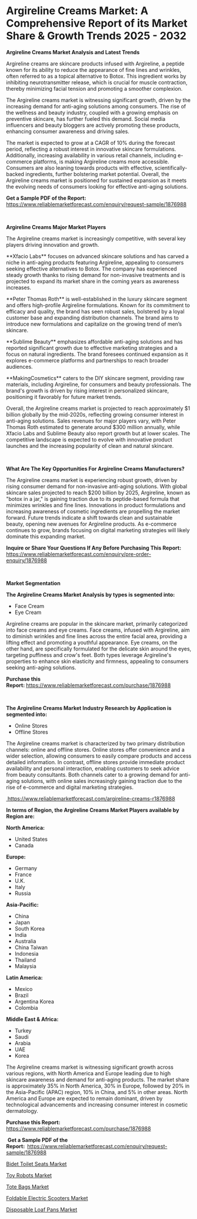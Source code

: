 <p><h1>Argireline Creams Market: A Comprehensive Report of its Market Share & Growth Trends 2025 - 2032</h1></p><p><strong>Argireline Creams Market Analysis and Latest Trends</strong></p>
<p><p>Argireline creams are skincare products infused with Argireline, a peptide known for its ability to reduce the appearance of fine lines and wrinkles, often referred to as a topical alternative to Botox. This ingredient works by inhibiting neurotransmitter release, which is crucial for muscle contraction, thereby minimizing facial tension and promoting a smoother complexion.</p><p>The Argireline creams market is witnessing significant growth, driven by the increasing demand for anti-aging solutions among consumers. The rise of the wellness and beauty industry, coupled with a growing emphasis on preventive skincare, has further fueled this demand. Social media influencers and beauty bloggers are actively promoting these products, enhancing consumer awareness and driving sales.</p><p>The market is expected to grow at a CAGR of 10% during the forecast period, reflecting a robust interest in innovative skincare formulations. Additionally, increasing availability in various retail channels, including e-commerce platforms, is making Argireline creams more accessible. Consumers are also leaning towards products with effective, scientifically-backed ingredients, further bolstering market potential. Overall, the Argireline creams market is positioned for sustained expansion as it meets the evolving needs of consumers looking for effective anti-aging solutions.</p></p>
<p><strong>Get a Sample PDF of the Report:&nbsp;</strong> <a href="https://www.reliablemarketforecast.com/enquiry/request-sample/1876988?utm_campaign=1130&utm_medium=2&utm_source=Github&utm_content=ia&utm_term=04042025&utm_id=argireline-creams">https://www.reliablemarketforecast.com/enquiry/request-sample/1876988</a></p>
<p>&nbsp;</p>
<p><strong>Argireline Creams Major Market Players</strong></p>
<p><p>The Argireline creams market is increasingly competitive, with several key players driving innovation and growth. </p><p>**Xfacio Labs** focuses on advanced skincare solutions and has carved a niche in anti-aging products featuring Argireline, appealing to consumers seeking effective alternatives to Botox. The company has experienced steady growth thanks to rising demand for non-invasive treatments and is projected to expand its market share in the coming years as awareness increases.</p><p>**Peter Thomas Roth** is well-established in the luxury skincare segment and offers high-profile Argireline formulations. Known for its commitment to efficacy and quality, the brand has seen robust sales, bolstered by a loyal customer base and expanding distribution channels. The brand aims to introduce new formulations and capitalize on the growing trend of men’s skincare.</p><p>**Sublime Beauty** emphasizes affordable anti-aging solutions and has reported significant growth due to effective marketing strategies and a focus on natural ingredients. The brand foresees continued expansion as it explores e-commerce platforms and partnerships to reach broader audiences.</p><p>**MakingCosmetics** caters to the DIY skincare segment, providing raw materials, including Argireline, for consumers and beauty professionals. The brand's growth is driven by rising interest in personalized skincare, positioning it favorably for future market trends.</p><p>Overall, the Argireline creams market is projected to reach approximately $1 billion globally by the mid-2020s, reflecting growing consumer interest in anti-aging solutions. Sales revenues for major players vary, with Peter Thomas Roth estimated to generate around $300 million annually, while Xfacio Labs and Sublime Beauty also report growth but at lower scales. The competitive landscape is expected to evolve with innovative product launches and the increasing popularity of clean and natural skincare.</p></p>
<p>&nbsp;</p>
<p><strong>What Are The Key Opportunities For Argireline Creams Manufacturers?</strong></p>
<p><p>The Argireline creams market is experiencing robust growth, driven by rising consumer demand for non-invasive anti-aging solutions. With global skincare sales projected to reach $200 billion by 2025, Argireline, known as "botox in a jar," is gaining traction due to its peptide-based formula that minimizes wrinkles and fine lines. Innovations in product formulations and increasing awareness of cosmetic ingredients are propelling the market forward. Future trends indicate a shift towards clean and sustainable beauty, opening new avenues for Argireline products. As e-commerce continues to grow, brands focusing on digital marketing strategies will likely dominate this expanding market.</p></p>
<p><strong>Inquire or Share Your Questions If Any Before Purchasing This Report:</strong> <a href="https://www.reliablemarketforecast.com/enquiry/pre-order-enquiry/1876988?utm_campaign=1130&utm_medium=2&utm_source=Github&utm_content=ia&utm_term=04042025&utm_id=argireline-creams">https://www.reliablemarketforecast.com/enquiry/pre-order-enquiry/1876988</a></p>
<p>&nbsp;</p>
<p><strong>Market Segmentation</strong></p>
<p><strong>The Argireline Creams Market Analysis by types is segmented into:</strong></p>
<p><ul><li>Face Cream</li><li>Eye Cream</li></ul></p>
<p><p>Argireline creams are popular in the skincare market, primarily categorized into face creams and eye creams. Face creams, infused with Argireline, aim to diminish wrinkles and fine lines across the entire facial area, providing a lifting effect and promoting a youthful appearance. Eye creams, on the other hand, are specifically formulated for the delicate skin around the eyes, targeting puffiness and crow's feet. Both types leverage Argireline's properties to enhance skin elasticity and firmness, appealing to consumers seeking anti-aging solutions.</p></p>
<p><strong>Purchase this Report:&nbsp;</strong><a href="https://www.reliablemarketforecast.com/purchase/1876988?utm_campaign=1130&utm_medium=2&utm_source=Github&utm_content=ia&utm_term=04042025&utm_id=argireline-creams">https://www.reliablemarketforecast.com/purchase/1876988</a></p>
<p>&nbsp;</p>
<p><strong>The Argireline Creams Market Industry Research by Application is segmented into:</strong></p>
<p><ul><li>Online Stores</li><li>Offline Stores</li></ul></p>
<p><p>The Argireline creams market is characterized by two primary distribution channels: online and offline stores. Online stores offer convenience and a wider selection, allowing consumers to easily compare products and access detailed information. In contrast, offline stores provide immediate product availability and personal interaction, enabling customers to seek advice from beauty consultants. Both channels cater to a growing demand for anti-aging solutions, with online sales increasingly gaining traction due to the rise of e-commerce and digital marketing strategies.</p></p>
<p><a href="https://www.reliablemarketforecast.com/argireline-creams-r1876988?utm_campaign=1130&utm_medium=2&utm_source=Github&utm_content=ia&utm_term=04042025&utm_id=argireline-creams">&nbsp;https://www.reliablemarketforecast.com/argireline-creams-r1876988</a></p>
<p><strong>In terms of Region, the Argireline Creams Market Players available by Region are:</strong></p>
<p>
    <p> <strong> North America: </strong>
        <ul>
            <li>United States</li>
            <li>Canada</li>
        </ul>
        </p> 
    <p> <strong> Europe: </strong>
        <ul>
            <li>Germany</li>
            <li>France</li>
            <li>U.K.</li>
            <li>Italy</li>
            <li>Russia</li>
        </ul>
        </p> 
    <p> <strong> Asia-Pacific: </strong>
        <ul>
            <li>China</li>
            <li>Japan</li>
            <li>South Korea</li>
            <li>India</li>
            <li>Australia</li>
            <li>China Taiwan</li>
            <li>Indonesia</li>
            <li>Thailand</li>
            <li>Malaysia</li>
        </ul>
        </p> 
    <p> <strong> Latin America: </strong>
        <ul>
            <li>Mexico</li>
            <li>Brazil</li>
            <li>Argentina Korea</li>
            <li>Colombia</li>
        </ul>
        </p> 
    <p> <strong> Middle East & Africa: </strong>
        <ul>
            <li>Turkey</li>
            <li>Saudi</li>
            <li>Arabia</li>
            <li>UAE</li>
            <li>Korea</li>
        </ul>
    </p>
    </p>
<p><p>The Argireline creams market is witnessing significant growth across various regions, with North America and Europe leading due to high skincare awareness and demand for anti-aging products. The market share is approximately 35% in North America, 30% in Europe, followed by 20% in the Asia-Pacific (APAC) region, 10% in China, and 5% in other areas. North America and Europe are expected to remain dominant, driven by technological advancements and increasing consumer interest in cosmetic dermatology.</p></p>
<p><strong>Purchase this Report: </strong><a href="https://www.reliablemarketforecast.com/purchase/1876988?utm_campaign=1130&utm_medium=2&utm_source=Github&utm_content=ia&utm_term=04042025&utm_id=argireline-creams">https://www.reliablemarketforecast.com/purchase/1876988</a></p>
<p>&nbsp;<strong>Get a Sample PDF of the Report:&nbsp;&nbsp;</strong><a href="https://www.reliablemarketforecast.com/enquiry/request-sample/1876988?utm_campaign=1130&utm_medium=2&utm_source=Github&utm_content=ia&utm_term=04042025&utm_id=argireline-creams">https://www.reliablemarketforecast.com/enquiry/request-sample/1876988</a></p>
<p><strong></strong></p>
<p><p><a href="https://github.com/sibellanikmn/Market-Research-Report-List-1/blob/main/bidet-toilet-seats-market.md?utm_campaign=1130&utm_medium=2&utm_source=Github&utm_content=ia&utm_term=04042025&utm_id=argireline-creams">Bidet Toilet Seats Market</a></p><p><a href="https://github.com/pupekironim/Market-Research-Report-List-1/blob/main/toy-robots-market.md?utm_campaign=1130&utm_medium=2&utm_source=Github&utm_content=ia&utm_term=04042025&utm_id=argireline-creams">Toy Robots Market</a></p><p><a href="https://github.com/astadtetcha28/Market-Research-Report-List-1/blob/main/tote-bags-market.md?utm_campaign=1130&utm_medium=2&utm_source=Github&utm_content=ia&utm_term=04042025&utm_id=argireline-creams">Tote Bags Market</a></p><p><a href="https://github.com/ertssmelov0/Market-Research-Report-List-1/blob/main/foldable-electric-scooters-market.md?utm_campaign=1130&utm_medium=2&utm_source=Github&utm_content=ia&utm_term=04042025&utm_id=argireline-creams">Foldable Electric Scooters Market</a></p><p><a href="https://github.com/heeildannas/Market-Research-Report-List-1/blob/main/disposable-loaf-pans-market.md?utm_campaign=1130&utm_medium=2&utm_source=Github&utm_content=ia&utm_term=04042025&utm_id=argireline-creams">Disposable Loaf Pans Market</a></p></p>